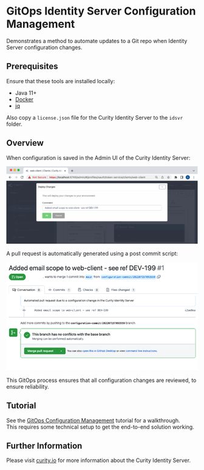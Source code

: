 # GitOps Identity Server Configuration Management

Demonstrates a method to automate updates to a Git repo when Identity Server configuration changes.

## Prerequisites

Ensure that these tools are installed locally:

- Java 11+
- [Docker](https://www.docker.com/products/docker-desktop)
- [jq](https://stedolan.github.io/jq/download/)


Also copy a `license.json` file for the Curity Identity Server to the `idsvr` folder.

## Overview

When configuration is saved in the Admin UI of the Curity Identity Server:

![Admin UI Edit](doc/configuration-edit.png)

A pull request is automatically generated using a post commit script:

![Pull Request](doc/pull-request.png)

This GitOps process ensures that all configuration changes are reviewed, to ensure reliability.

## Tutorial

See the [GitOps Configuration Management](https://curity.io/resources/learn/gitops-configuration-management/) tutorial for a walkthrough.\
This requires some technical setup to get the end-to-end solution working.

## Further Information

Please visit [curity.io](https://curity.io/) for more information about the Curity Identity Server.
